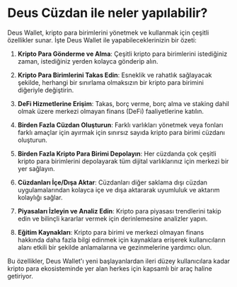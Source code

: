 # Deus Cüzdan ile neler yapılabilir?

Deus Wallet, kripto para birimlerini yönetmek ve kullanmak için çeşitli özellikler sunar. İşte Deus Wallet ile yapabileceklerinizin bir özeti:

1. **Kripto Para Gönderme ve Alma**: Çeşitli kripto para birimlerini istediğiniz zaman, istediğiniz yerden kolayca gönderip alın.

2. **Kripto Para Birimlerini Takas Edin**: Esneklik ve rahatlık sağlayacak şekilde, herhangi bir sınırlama olmaksızın bir kripto para birimini diğeriyle değiştirin.

3. **DeFi Hizmetlerine Erişim**: Takas, borç verme, borç alma ve staking dahil olmak üzere merkezi olmayan finans (DeFi) faaliyetlerine katılın.

4. **Birden Fazla Cüzdan Oluşturun**: Farklı varlıkları yönetmek veya fonları farklı amaçlar için ayırmak için sınırsız sayıda kripto para birimi cüzdanı oluşturun.

5. **Birden Fazla Kripto Para Birimi Depolayın**: Her cüzdanda çok çeşitli kripto para birimlerini depolayarak tüm dijital varlıklarınız için merkezi bir yer sağlayın.

6. **Cüzdanları İçe/Dışa Aktar**: Cüzdanları diğer saklama dışı cüzdan uygulamalarından kolayca içe ve dışa aktararak uyumluluk ve aktarım kolaylığı sağlar.

7. **Piyasaları İzleyin ve Analiz Edin**: Kripto para piyasası trendlerini takip edin ve bilinçli kararlar vermek için derinlemesine analizler yapın.

8. **Eğitim Kaynakları**: Kripto para birimi ve merkezi olmayan finans hakkında daha fazla bilgi edinmek için kaynaklara erişerek kullanıcıların alanı etkili bir şekilde anlamalarına ve gezinmelerine yardımcı olun.

Bu özellikler, Deus Wallet'ı yeni başlayanlardan ileri düzey kullanıcılara kadar kripto para ekosisteminde yer alan herkes için kapsamlı bir araç haline getiriyor.